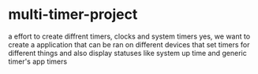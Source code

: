 # multi-timer-project
a effort to create diffrent timers, clocks and system timers 
yes, we want to create a application that can be ran on different devices that set timers for different things and also display statuses like system up time and generic timer's app timers 
